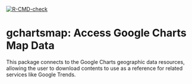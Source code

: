 
<!-- README.md is generated from README.Rmd. Please edit that file -->

[![R-CMD-check](https://github.com/odeleongt/gchartsmap/actions/workflows/R-CMD-check.yaml/badge.svg)](https://github.com/odeleongt/gchartsmap/actions/workflows/R-CMD-check.yaml)

# gchartsmap: Access Google Charts Map Data

This package connects to the Google Charts geographic data resources,
allowing the user to download contents to use as a reference for related
services like Google Trends.
